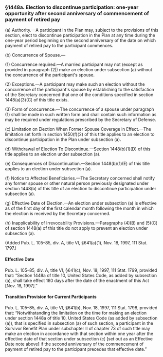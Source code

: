 ### §1448a. Election to discontinue participation: one-year opportunity after second anniversary of commencement of payment of retired pay ###

(a) Authority.—A participant in the Plan may, subject to the provisions of this section, elect to discontinue participation in the Plan at any time during the one-year period beginning on the second anniversary of the date on which payment of retired pay to the participant commences.

(b) Concurrence of Spouse.—

(1) Concurrence required.—A married participant may not (except as provided in paragraph (2)) make an election under subsection (a) without the concurrence of the participant's spouse.

(2) Exceptions.—A participant may make such an election without the concurrence of the participant's spouse by establishing to the satisfaction of the Secretary concerned that one of the conditions specified in section 1448(a)(3)(C) of this title exists.

(3) Form of concurrence.—The concurrence of a spouse under paragraph (1) shall be made in such written form and shall contain such information as may be required under regulations prescribed by the Secretary of Defense.

(c) Limitation on Election When Former Spouse Coverage in Effect.—The limitation set forth in section 1450(f)(2) of this title applies to an election to discontinue participation in the Plan under subsection (a).

(d) Withdrawal of Election To Discontinue.—Section 1448(b)(1)(D) of this title applies to an election under subsection (a).

(e) Consequences of Discontinuation.—Section 1448(b)(1)(E) of this title applies to an election under subsection (a).

(f) Notice to Affected Beneficiaries.—The Secretary concerned shall notify any former spouse or other natural person previously designated under section 1448(b) of this title of an election to discontinue participation under subsection (a).

(g) Effective Date of Election.—An election under subsection (a) is effective as of the first day of the first calendar month following the month in which the election is received by the Secretary concerned.

(h) Inapplicability of Irrevocability Provisions.—Paragraphs (4)(B) and (5)(C) of section 1448(a) of this title do not apply to prevent an election under subsection (a).

(Added Pub. L. 105–85, div. A, title VI, §641(a)(1), Nov. 18, 1997, 111 Stat. 1797.)

#### Effective Date ####

Pub. L. 105–85, div. A, title VI, §641(c), Nov. 18, 1997, 111 Stat. 1799, provided that: “Section 1448a of title 10, United States Code, as added by subsection (a), shall take effect 180 days after the date of the enactment of this Act [Nov. 18, 1997].”

#### Transition Provision for Current Participants ####

Pub. L. 105–85, div. A, title VI, §641(b), Nov. 18, 1997, 111 Stat. 1798, provided that: “Notwithstanding the limitation on the time for making an election under section 1448a of title 10, United States Code (as added by subsection (a)), that is specified in subsection (a) of such section, a participant in the Survivor Benefit Plan under subchapter II of chapter 73 of such title may make an election in accordance with that section within one year after the effective date of that section under subsection (c) [set out as an Effective Date note above] if the second anniversary of the commencement of payment of retired pay to the participant precedes that effective date.”